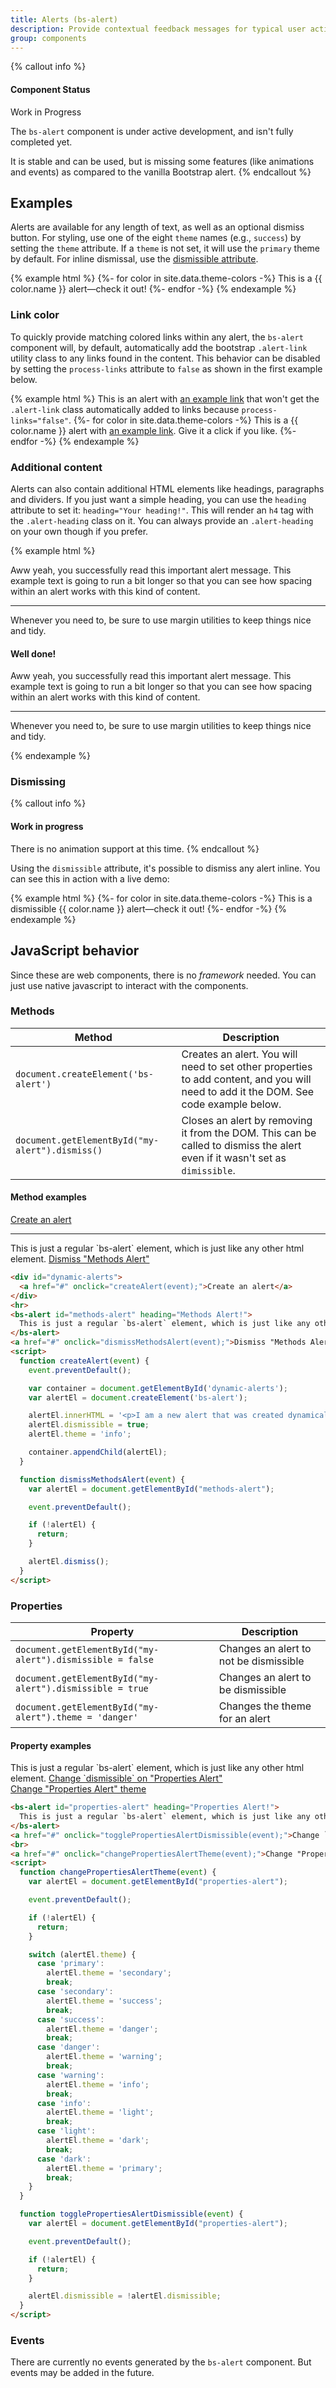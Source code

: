 ```yaml
---
title: Alerts (bs-alert)
description: Provide contextual feedback messages for typical user actions with the handful of available and flexible alert messages.
group: components
---
```


{% callout info %}
#### Component Status

<bs-badge theme="warning">Work in Progress</bs-badge>

The `bs-alert` component is under active development, and isn't fully completed yet.

It is stable and can be used, but is missing some features (like animations and events) as compared to the vanilla Bootstrap alert.
{% endcallout %}

## Examples

Alerts are available for any length of text, as well as an optional dismiss button. For styling, use one of the eight `theme` names (e.g., `success`) by setting the `theme` attribute. If a `theme` is not set, it will use the `primary` theme by default. For inline dismissal, use the [dismissible attribute](#dismissing).

{% example html %}
{%- for color in site.data.theme-colors -%}
<bs-alert theme="{{ color.name }}">
  This is a {{ color.name }} alert—check it out!
</bs-alert>
{%- endfor -%}
{% endexample %}

### Link color

To quickly provide matching colored links within any alert, the `bs-alert` component will, by default, automatically add the bootstrap `.alert-link` utility class to any links found in the content. This behavior can be disabled by setting the `process-links` attribute to `false` as shown in the first example below.

{% example html %}
<bs-alert process-links="false">
  This is an alert with <a href="#">an example link</a> that won't get the `.alert-link` class automatically added to links because `process-links="false"`.
</bs-alert>
{%- for color in site.data.theme-colors -%}
<bs-alert theme="{{ color.name }}">
  This is a {{ color.name }} alert with <a href="#">an example link</a>. Give it a click if you like.
</bs-alert>
{%- endfor -%}
{% endexample %}

### Additional content

Alerts can also contain additional HTML elements like headings, paragraphs and dividers. If you just want a simple heading, you can use the `heading` attribute to set it: `heading="Your heading!"`. This will render an `h4` tag with the `.alert-heading` class on it. You can always provide an `.alert-heading` on your own though if you prefer.

{% example html %}
<bs-alert theme="success" heading="Well done!">
  <p>Aww yeah, you successfully read this important alert message. This example text is going to run a bit longer so that you can see how spacing within an alert works with this kind of content.</p>
  <hr>
  <p class="mb-0">Whenever you need to, be sure to use margin utilities to keep things nice and tidy.</p>
</bs-alert>
<bs-alert theme="success">
  <h4 class="alert-heading">Well done!</h4>
  <p>Aww yeah, you successfully read this important alert message. This example text is going to run a bit longer so that you can see how spacing within an alert works with this kind of content.</p>
  <hr>
  <p class="mb-0">Whenever you need to, be sure to use margin utilities to keep things nice and tidy.</p>
</bs-alert>
{% endexample %}

### Dismissing

{% callout info %}
#### Work in progress

There is no animation support at this time.
{% endcallout %}

Using the `dismissible` attribute, it's possible to dismiss any alert inline. You can see this in action with a live demo:

{% example html %}
{%- for color in site.data.theme-colors -%}
<bs-alert theme="{{ color.name }}" dismissible="true">
  This is a dismissible {{ color.name }} alert—check it out!
</bs-alert>
{%- endfor -%}
{% endexample %}

## JavaScript behavior

Since these are web components, there is no *framework* needed. You can just use native javascript to interact with the components.

### Methods

| Method | Description |
| --- | --- |
| `document.createElement('bs-alert')` | Creates an alert. You will need to set other properties to add content, and you will need to add it the DOM. See code example below. |
| `document.getElementById("my-alert").dismiss()` | Closes an alert by removing it from the DOM. This can be called to dismiss the alert even if it wasn't set as `dimissible`. |

#### Method examples

<div class="docs-example">
  <div id="dynamic-alerts">
    <a href="#" onclick="createAlert(event);">Create an alert</a>
  </div>
  <hr>
  <bs-alert id="methods-alert" heading="Methods Alert!">
    This is just a regular `bs-alert` element, which is just like any other html element.
  </bs-alert>
  <a href="#" onclick="dismissMethodsAlert(event);">Dismiss "Methods Alert"</a>
</div>

```html
<div id="dynamic-alerts">
  <a href="#" onclick="createAlert(event);">Create an alert</a>
</div>
<hr>
<bs-alert id="methods-alert" heading="Methods Alert!">
  This is just a regular `bs-alert` element, which is just like any other html element.
</bs-alert>
<a href="#" onclick="dismissMethodsAlert(event);">Dismiss "Methods Alert"</a>
<script>
  function createAlert(event) {
    event.preventDefault();

    var container = document.getElementById('dynamic-alerts');
    var alertEl = document.createElement('bs-alert');

    alertEl.innerHTML = '<p>I am a new alert that was created dynamically.</p>';
    alertEl.dismissible = true;
    alertEl.theme = 'info';

    container.appendChild(alertEl);
  }

  function dismissMethodsAlert(event) {
    var alertEl = document.getElementById("methods-alert");

    event.preventDefault();

    if (!alertEl) {
      return;
    }

    alertEl.dismiss();
  }
</script>
```

### Properties

| Property | Description |
| --- | --- |
| `document.getElementById("my-alert").dismissible = false` | Changes an alert to not be dismissible |
| `document.getElementById("my-alert").dismissible = true` | Changes an alert to be dismissible |
| `document.getElementById("my-alert").theme = 'danger'` | Changes the theme for an alert |

#### Property examples

<div class="docs-example">
  <bs-alert id="properties-alert" heading="Properties Alert!">
    This is just a regular `bs-alert` element, which is just like any other html element.
  </bs-alert>
  <a href="#" onclick="togglePropertiesAlertDismissible(event);">Change `dismissible` on "Properties Alert"</a>
  <br>
  <a href="#" onclick="changePropertiesAlertTheme(event);">Change "Properties Alert" theme</a>
</div>

```html
<bs-alert id="properties-alert" heading="Properties Alert!">
  This is just a regular `bs-alert` element, which is just like any other html element.
</bs-alert>
<a href="#" onclick="togglePropertiesAlertDismissible(event);">Change `dismissible` on "Properties Alert"</a>
<br>
<a href="#" onclick="changePropertiesAlertTheme(event);">Change "Properties Alert" theme</a>
<script>
  function changePropertiesAlertTheme(event) {
    var alertEl = document.getElementById("properties-alert");

    event.preventDefault();

    if (!alertEl) {
      return;
    }

    switch (alertEl.theme) {
      case 'primary':
        alertEl.theme = 'secondary';
        break;
      case 'secondary':
        alertEl.theme = 'success';
        break;
      case 'success':
        alertEl.theme = 'danger';
        break;
      case 'danger':
        alertEl.theme = 'warning';
        break;
      case 'warning':
        alertEl.theme = 'info';
        break;
      case 'info':
        alertEl.theme = 'light';
        break;
      case 'light':
        alertEl.theme = 'dark';
        break;
      case 'dark':
        alertEl.theme = 'primary';
        break;
    }
  }

  function togglePropertiesAlertDismissible(event) {
    var alertEl = document.getElementById("properties-alert");

    event.preventDefault();

    if (!alertEl) {
      return;
    }

    alertEl.dismissible = !alertEl.dismissible;
  }
</script>
```

### Events

There are currently no events generated by the `bs-alert` component. But events may be added in the future.